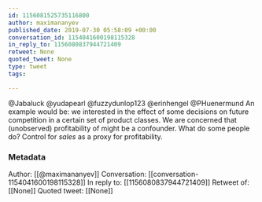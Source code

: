 ```yaml
---
id: 1156081525735116800
author: maximananyev
published_date: 2019-07-30 05:58:09 +00:00
conversation_id: 1154041600198115328
in_reply_to: 1156080837944721409
retweet: None
quoted_tweet: None
type: tweet
tags:

---
```


@Jabaluck @yudapearl @fuzzydunlop123 @erinhengel @PHuenermund An example would be: we interested in the effect of some decisions on future competition in a certain set of product classes. We are concerned that (unobserved) profitability of might be a confounder. What do some people do? Control for _sales_ as a proxy for profitability.

### Metadata

Author: [[@maximananyev]]
Conversation: [[conversation-1154041600198115328]]
In reply to: [[1156080837944721409]]
Retweet of: [[None]]
Quoted tweet: [[None]]
